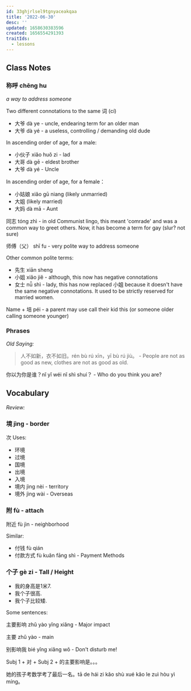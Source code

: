 ```yaml
---
id: 33ghjrlsel9tgnyaceakqaa
title: '2022-06-30'
desc: ''
updated: 1658630383596
created: 1656554291393
traitIds:
  - lessons
---
```


## Class Notes

### 称呼 chēng hu 

_a way to address someone_

Two different connotations to the same 词 (cí)
- 大爷 dà ye - uncle, endearing term for an older man
- 大爷 dà yé - a useless, controlling / demanding old dude

In ascending order of age, for a male:
- 小伙子 xiǎo huǒ zi - lad
- 大哥 dà gē - eldest brother
- 大爷 dà yé - Uncle

In ascending order of age, for a female：
- 小姑娘 xiǎo gū niang (likely unmarried)
- 大姐 (likely married)
- 大妈 dà mā - Aunt

同志 tóng zhì - in old Communist lingo, this meant 'comrade' and was a common way to greet others.  Now, it has become a term for gay (slur? not sure) 

师傅（父） shī fu - very polite way to address someone

Other common polite terms: 
- 先生 xiān sheng
- 小姐 xiǎo jiě - although, this now has negative connotations 
- 女士 nǚ shì - lady, this has now replaced 小姐 because it doesn't have the same negative connotations. It used to be strictly reserved for married women.

Name + 培 péi - a parent may use call their kid this (or someone older calling someone younger)

### Phrases

_Old Saying:_
> 人不如新，衣不如旧。rén bù rú xīn，yī bù rú jiù。 - People are not as good as new, clothes are not as good as old.

你以为你是谁？nǐ yǐ wéi nǐ shì shuí？ - Who do you think you are?

## Vocabulary

_Review:_

### 境 jìng - border

次 Uses: 
- 环境
- 过境
- 国境
- 出境
- 入境 
- 境内 jìng nèi - territory
- 境外 jìng wài - Overseas

### 附 fù - attach 

附近 fù jìn - neighborhood

Similar: 
- 付钱 fù qián
- 付款方式 fù kuǎn fāng shì - Payment Methods

### 个子 gè zi - Tall / Height

- 我的身高是1米7.
- 我个子很高.
- 我个子比较矮.

Some sentences:

主要影响 zhǔ yào yǐng xiǎng - Major impact

主要 zhǔ yào - main

别影响我 bié yǐng xiǎng wǒ - Don't disturb me!

Subj 1 + 对 + Subj 2 + 的主要影响是。。。

她的孩子考数学考了最后一名。tā de hái zi kǎo shù xué kǎo le zuì hòu yì míng。